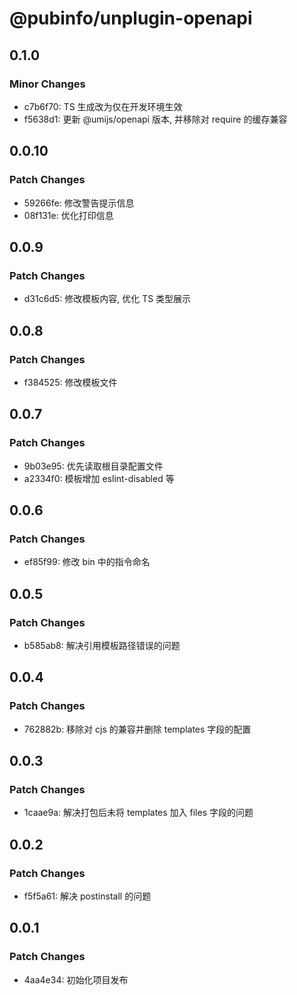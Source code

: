 # @pubinfo/unplugin-openapi

## 0.1.0

### Minor Changes

- c7b6f70: TS 生成改为仅在开发环境生效
- f5638d1: 更新 @umijs/openapi 版本, 并移除对 require 的缓存兼容

## 0.0.10

### Patch Changes

- 59266fe: 修改警告提示信息
- 08f131e: 优化打印信息

## 0.0.9

### Patch Changes

- d31c6d5: 修改模板内容, 优化 TS 类型展示

## 0.0.8

### Patch Changes

- f384525: 修改模板文件

## 0.0.7

### Patch Changes

- 9b03e95: 优先读取根目录配置文件
- a2334f0: 模板增加 eslint-disabled 等

## 0.0.6

### Patch Changes

- ef85f99: 修改 bin 中的指令命名

## 0.0.5

### Patch Changes

- b585ab8: 解决引用模板路径错误的问题

## 0.0.4

### Patch Changes

- 762882b: 移除对 cjs 的兼容并删除 templates 字段的配置

## 0.0.3

### Patch Changes

- 1caae9a: 解决打包后未将 templates 加入 files 字段的问题

## 0.0.2

### Patch Changes

- f5f5a61: 解决 postinstall 的问题

## 0.0.1

### Patch Changes

- 4aa4e34: 初始化项目发布
